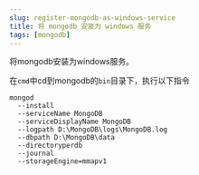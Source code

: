 ```yaml
---
slug: register-mongodb-as-windows-service
title: 将 mongodb 安装为 windows 服务
tags: [mongodb]
---
```


将mongodb安装为windows服务。

在`cmd`中cd到mongodb的`bin`目录下，执行以下指令

```
mongod
  --install
  --serviceName MongoDB
  --serviceDisplayName MongoDB
  --logpath D:\MongoDB\logs\MongoDB.log
  --dbpath D:\MongoDB\data
  --directoryperdb
  --journal
  --storageEngine=mmapv1
```
